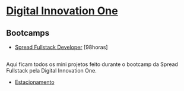 # [Digital Innovation One](https://web.dio.me/home)

## Bootcamps
 
- [Spread Fullstack Developer](https://web.dio.me/track/a59745f2-eff7-481f-b13b-1277132853df) [98horas]
##

Aqui ficam todos os mini projetos feito durante o bootcamp da Spread Fullstack pela Digital Innovation One.
- [Estacionamento](https://github.com/SouzaMe/Bootcamp-Sprad-Fullstack/tree/main/Estacionamento)

